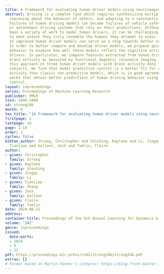 ```yaml
---
title: A framework for evaluating human driver models using neuroimaging
abstract: Driving is a complex task which requires synthesizing multiple senses, safely
  reasoning about the behavior of others, and adapting to a constantly changing environment.
  Failures of human driving models can become failures of vehicle safety features
  or autonomous driving systems that rely on their predictions. Although there has
  been a variety of work to model human drivers, it can be challenging to determine
  to what extent they truly resemble the humans they attempt to mimic. The development
  of improved human driver models can serve as a step towards better vehicle safety.
  In order to better compare and develop driver models, we propose going beyond driving
  behavior to examine how well these models reflect the cognitive activity of human
  drivers. In particular, we compare features extracted from human driver models with
  brain activity as measured by functional magnetic resonance imaging. We demonstrate
  this approach on three human driver models with brain activity data from two human
  subjects. We find that model predictive control is a better fit for driver brain
  activity than classic non-predictive models, which is in good agreement with previous
  works that obtain better predictions of human driving behavior using model predictive
  control.
layout: inproceedings
series: Proceedings of Machine Learning Research
publisher: PMLR
issn: 2640-3498
id: strong24b
month: 0
tex_title: "{A framework for evaluating human driver models using neuroimaging}"
firstpage: 1
lastpage: 14
page: 1-14
order: 1
cycles: false
bibtex_author: Strong, Christopher and Stocking, Kaylene and Li, Jingqi and Zhang,
  Tianjiao and Gallant, Jack and Tomlin, Claire
author:
- given: Christopher
  family: Strong
- given: Kaylene
  family: Stocking
- given: Jingqi
  family: Li
- given: Tianjiao
  family: Zhang
- given: Jack
  family: Gallant
- given: Claire
  family: Tomlin
date: 2024-06-11
address:
container-title: Proceedings of the 6th Annual Learning for Dynamics & Control Conference
volume: '242'
genre: inproceedings
issued:
  date-parts:
  - 2024
  - 6
  - 11
pdf: https://proceedings.mlr.press/v242/strong24b/strong24b.pdf
extras: []
# Format based on Martin Fenner's citeproc: https://blog.front-matter.io/posts/citeproc-yaml-for-bibliographies/
---
```

